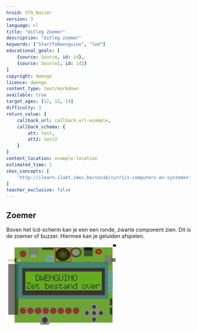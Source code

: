 ```yaml
---
hruid: STD_Buzzer
version: 3
language: nl
title: "Uitleg Zoemer"
description: "Uitleg zoemer"
keywords: ["StartToDwenguino", "led"]
educational_goals: [
    {source: Source, id: id}, 
    {source: Source2, id: id2}
]
copyright: dwengo
licence: dwengo
content_type: text/markdown
available: true
target_ages: [12, 13, 14]
difficulty: 3
return_value: {
    callback_url: callback-url-example,
    callback_schema: {
        att: test,
        att2: test2
    }
}
content_location: example-location
estimated_time: 1
skos_concepts: [
    'http://ilearn.ilabt.imec.be/vocab/curr1/s-computers-en-systemen'
]
teacher_exclusive: false
---
```

## Zoemer

Boven het lcd-scherm kan je een een ronde, zwarte component zien. Dit is de zoemer of buzzer. Hiermee kan je geluiden afspelen. 

![](embed/ZoemerDwenguino.png "Zoemer")